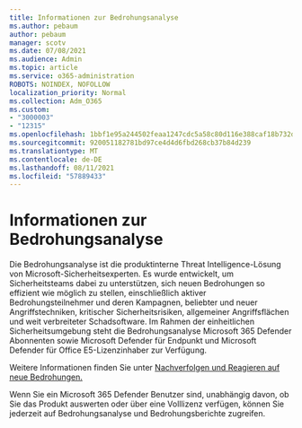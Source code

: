 ```yaml
---
title: Informationen zur Bedrohungsanalyse
ms.author: pebaum
author: pebaum
manager: scotv
ms.date: 07/08/2021
ms.audience: Admin
ms.topic: article
ms.service: o365-administration
ROBOTS: NOINDEX, NOFOLLOW
localization_priority: Normal
ms.collection: Adm_O365
ms.custom:
- "3000003"
- "12315"
ms.openlocfilehash: 1bbf1e95a244502feaa1247cdc5a58c80d116e388caf18b732d6ba0b85039418
ms.sourcegitcommit: 920051182781bd97ce4d4d6fbd268cb37b84d239
ms.translationtype: MT
ms.contentlocale: de-DE
ms.lasthandoff: 08/11/2021
ms.locfileid: "57889433"
---
```

# <a name="about-threat-analytics"></a>Informationen zur Bedrohungsanalyse

Die Bedrohungsanalyse ist die produktinterne Threat Intelligence-Lösung von Microsoft-Sicherheitsexperten. Es wurde entwickelt, um Sicherheitsteams dabei zu unterstützen, sich neuen Bedrohungen so effizient wie möglich zu stellen, einschließlich aktiver Bedrohungsteilnehmer und deren Kampagnen, beliebter und neuer Angriffstechniken, kritischer Sicherheitsrisiken, allgemeiner Angriffsflächen und weit verbreiteter Schadsoftware. Im Rahmen der einheitlichen Sicherheitsumgebung steht die Bedrohungsanalyse Microsoft 365 Defender Abonnenten sowie Microsoft Defender für Endpunkt und Microsoft Defender für Office E5-Lizenzinhaber zur Verfügung. 

Weitere Informationen finden Sie unter [Nachverfolgen und Reagieren auf neue Bedrohungen.](https://docs.microsoft.com/microsoft-365/security/defender/threat-analytics)

Wenn Sie ein Microsoft 365 Defender Benutzer sind, unabhängig davon, ob Sie das Produkt auswerten oder über eine Volllizenz verfügen, können Sie jederzeit auf Bedrohungsanalyse und Bedrohungsberichte zugreifen. 